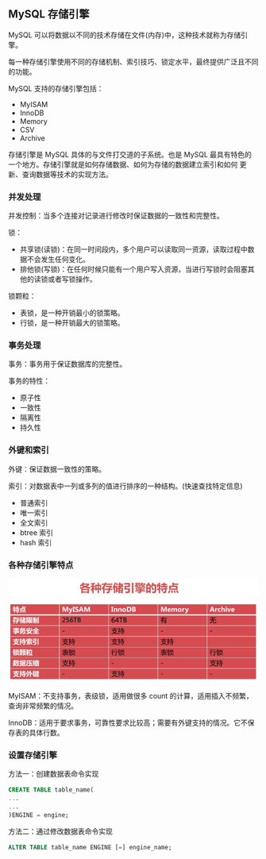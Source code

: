 ## MySQL 存储引擎

MySQL 可以将数据以不同的技术存储在文件(内存)中，这种技术就称为存储引擎。

每一种存储引擎使用不同的存储机制、索引技巧、锁定水平，最终提供广泛且不同的功能。

MySQL 支持的存储引擎包括：

* MyISAM
* InnoDB
* Memory
* CSV
* Archive

存储引擎是 MySQL 具体的与文件打交道的子系统。也是 MySQL 最具有特色的一个地方。存储引擎就是如何存储数据、如何为存储的数据建立索引和如何
更新、查询数据等技术的实现方法。

### 并发处理

并发控制：当多个连接对记录进行修改时保证数据的一致性和完整性。

锁：

* 共享锁(读锁)：在同一时间段内，多个用户可以读取同一资源，读取过程中数据不会发生任何变化。
* 排他锁(写锁)：在任何时候只能有一个用户写入资源，当进行写锁时会阻塞其他的读锁或者写锁操作。

锁颗粒：

* 表锁，是一种开销最小的锁策略。
* 行锁，是一种开销最大的锁策略。

### 事务处理

事务：事务用于保证数据库的完整性。

事务的特性：

* 原子性
* 一致性
* 隔离性
* 持久性

### 外键和索引

外键：保证数据一致性的策略。

索引：对数据表中一列或多列的值进行排序的一种结构。(快速查找特定信息)

* 普通索引
* 唯一索引
* 全文索引
* btree 索引
* hash 索引

### 各种存储引擎特点

![](https://github.com/steveLauwh/Database/raw/master/image/各种存储引擎特点.PNG)

MyISAM：不支持事务，表级锁，适用做很多 count 的计算，适用插入不频繁，查询非常频繁的情况。

InnoDB：适用于要求事务，可靠性要求比较高；需要有外键支持的情况。它不保存表的具体行数。

### 设置存储引擎

方法一：创建数据表命令实现

```sql
CREATE TABLE table_name(
...
...
)ENGINE = engine;
```

方法二：通过修改数据表命令实现

```sql
ALTER TABLE table_name ENGINE [=] engine_name;
```
